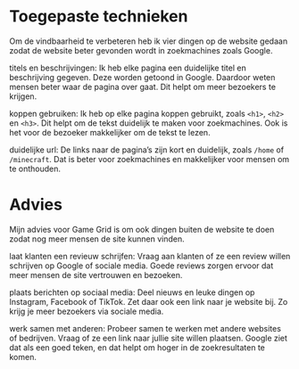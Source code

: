 # Toegepaste technieken
Om de vindbaarheid te verbeteren heb ik vier dingen op de website gedaan zodat de website beter gevonden wordt in zoekmachines zoals Google.

titels en beschrijvingen:
Ik heb elke pagina een duidelijke titel en beschrijving gegeven. Deze worden getoond in Google. Daardoor weten mensen beter waar de pagina over gaat. Dit helpt om meer bezoekers te krijgen.

koppen gebruiken:
Ik heb op elke pagina koppen gebruikt, zoals `<h1>`, `<h2>` en `<h3>`. Dit helpt om de tekst duidelijk te maken voor zoekmachines. Ook is het voor de bezoeker makkelijker om de tekst te lezen.

duidelijke url:
De links naar de pagina’s zijn kort en duidelijk, zoals `/home` of `/minecraft`. Dat is beter voor zoekmachines en makkelijker voor mensen om te onthouden.

# Advies
Mijn advies voor Game Grid is om ook dingen buiten de website te doen zodat nog meer mensen de site kunnen vinden.

laat klanten een revieuw schrijfen:
Vraag aan klanten of ze een review willen schrijven op Google of sociale media. Goede reviews zorgen ervoor dat meer mensen de site vertrouwen en bezoeken.

plaats berichten op sociaal media:
Deel nieuws en leuke dingen op Instagram, Facebook of TikTok. Zet daar ook een link naar je website bij. Zo krijg je meer bezoekers via sociale media.

werk samen met anderen:
Probeer samen te werken met andere websites of bedrijven. Vraag of ze een link naar jullie site willen plaatsen. Google ziet dat als een goed teken, en dat helpt om hoger in de zoekresultaten te komen.